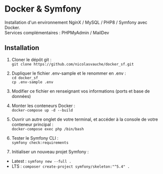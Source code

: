 # Docker & Symfony  
Installation d'un environnement NginX / MySQL / PHP8 / Symfony avec Docker.  
Services complémentaires : PHPMyAdmin / MailDev  

## Installation  
1. Cloner le dépôt git :  
`git clone https://github.com/nicolasvauche/docker_sf.git`  

2. Dupliquer le fichier .env-sample et le renommer en .env :  
`cd docker_sf`  
`cp .env-sample .env`  

3. Modifier ce fichier en renseignant vos informations (ports et base de données)  

4. Monter les conteneurs Docker :  
`docker-compose up -d --build`  

5. Ouvrir un autre onglet de votre terminal, et accéder à la console de votre conteneur principal :  
`docker-compose exec php /bin/bash`  

6. Tester le Symfony CLI :  
`symfony check:requirements`  

7. Initialiser un nouveau projet Symfony :  
- Latest : `symfony new --full .`  
- LTS : `composer create-project symfony/skeleton:"^5.4" .`  